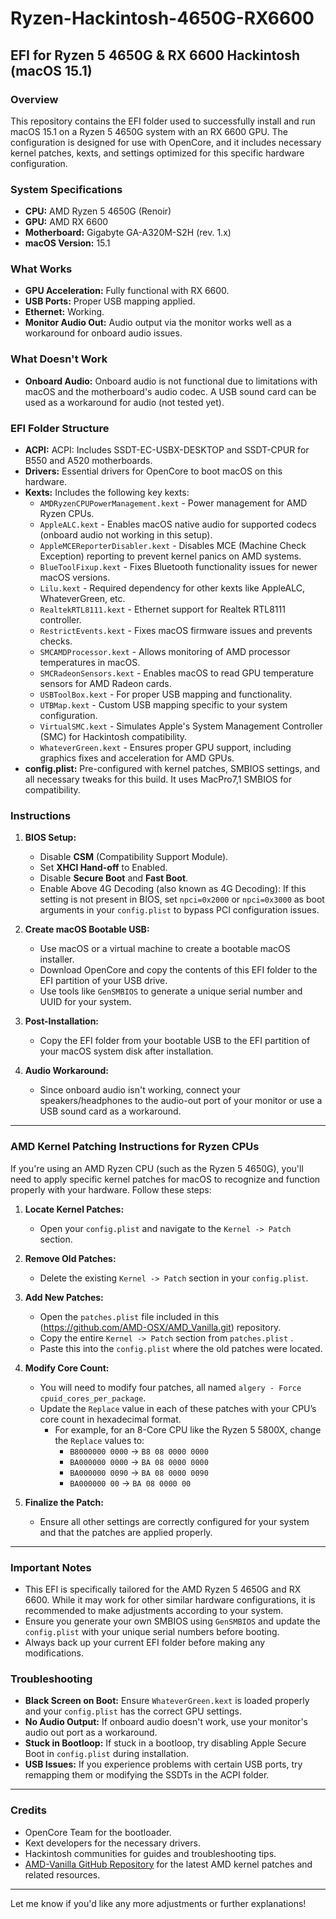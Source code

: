 # Ryzen-Hackintosh-4650G-RX6600

## EFI for Ryzen 5 4650G & RX 6600 Hackintosh (macOS 15.1)

### Overview

This repository contains the EFI folder used to successfully install and run macOS 15.1 on a Ryzen 5 4650G system with an RX 6600 GPU. The configuration is designed for use with OpenCore, and it includes necessary kernel patches, kexts, and settings optimized for this specific hardware configuration.

### System Specifications

- **CPU:** AMD Ryzen 5 4650G (Renoir)
- **GPU:** AMD RX 6600
- **Motherboard:** Gigabyte GA-A320M-S2H (rev. 1.x)
- **macOS Version:** 15.1

### What Works

- **GPU Acceleration:** Fully functional with RX 6600.
- **USB Ports:** Proper USB mapping applied.
- **Ethernet:** Working.
- **Monitor Audio Out:** Audio output via the monitor works well as a workaround for onboard audio issues.

### What Doesn't Work

- **Onboard Audio:** Onboard audio is not functional due to limitations with macOS and the motherboard's audio codec. A USB sound card can be used as a workaround for audio (not tested yet).

### EFI Folder Structure

- **ACPI:** ACPI: Includes SSDT-EC-USBX-DESKTOP and SSDT-CPUR for B550 and A520 motherboards.
- **Drivers:** Essential drivers for OpenCore to boot macOS on this hardware.
- **Kexts:** Includes the following key kexts:
  - `AMDRyzenCPUPowerManagement.kext` - Power management for AMD Ryzen CPUs.
  - `AppleALC.kext` - Enables macOS native audio for supported codecs (onboard audio not working in this setup).
  - `AppleMCEReporterDisabler.kext` - Disables MCE (Machine Check Exception) reporting to prevent kernel panics on AMD systems.
  - `BlueToolFixup.kext` - Fixes Bluetooth functionality issues for newer macOS versions.
  - `Lilu.kext` - Required dependency for other kexts like AppleALC, WhateverGreen, etc.
  - `RealtekRTL8111.kext` - Ethernet support for Realtek RTL8111 controller.
  - `RestrictEvents.kext` - Fixes macOS firmware issues and prevents checks.
  - `SMCAMDProcessor.kext` - Allows monitoring of AMD processor temperatures in macOS.
  - `SMCRadeonSensors.kext` - Enables macOS to read GPU temperature sensors for AMD Radeon cards.
  - `USBToolBox.kext` - For proper USB mapping and functionality.
  - `UTBMap.kext` - Custom USB mapping specific to your system configuration.
  - `VirtualSMC.kext` - Simulates Apple's System Management Controller (SMC) for Hackintosh compatibility.
  - `WhateverGreen.kext` - Ensures proper GPU support, including graphics fixes and acceleration for AMD GPUs.
- **config.plist:** Pre-configured with kernel patches, SMBIOS settings, and all necessary tweaks for this build. It uses MacPro7,1 SMBIOS for compatibility.

### Instructions

1. **BIOS Setup:**
   - Disable **CSM** (Compatibility Support Module).
   - Set **XHCI Hand-off** to Enabled.
   - Disable **Secure Boot** and **Fast Boot**.
   - Enable Above 4G Decoding (also known as 4G Decoding): If this setting is not present in BIOS, set `npci=0x2000` or `npci=0x3000` as boot arguments in your `config.plist` to bypass PCI configuration issues.

2. **Create macOS Bootable USB:**
   - Use macOS or a virtual machine to create a bootable macOS installer.
   - Download OpenCore and copy the contents of this EFI folder to the EFI partition of your USB drive.
   - Use tools like `GenSMBIOS` to generate a unique serial number and UUID for your system.

3. **Post-Installation:**
   - Copy the EFI folder from your bootable USB to the EFI partition of your macOS system disk after installation.

4. **Audio Workaround:**
   - Since onboard audio isn't working, connect your speakers/headphones to the audio-out port of your monitor or use a USB sound card as a workaround.

---

### AMD Kernel Patching Instructions for Ryzen CPUs

If you're using an AMD Ryzen CPU (such as the Ryzen 5 4650G), you'll need to apply specific kernel patches for macOS to recognize and function properly with your hardware. Follow these steps:

1. **Locate Kernel Patches:**
   - Open your `config.plist` and navigate to the `Kernel -> Patch` section.

2. **Remove Old Patches:**
   - Delete the existing `Kernel -> Patch` section in your `config.plist`.

3. **Add New Patches:**
   - Open the `patches.plist` file included in this (https://github.com/AMD-OSX/AMD_Vanilla.git) repository.
   - Copy the entire `Kernel -> Patch` section from `patches.plist` .
   - Paste this into the `config.plist` where the old patches were located.

4. **Modify Core Count:**
   - You will need to modify four patches, all named `algery - Force cpuid_cores_per_package`. 
   - Update the `Replace` value in each of these patches with your CPU’s core count in hexadecimal format.
     - For example, for an 8-Core CPU like the Ryzen 5 5800X, change the `Replace` values to:
       - `B8000000 0000` -> `B8 08 0000 0000`
       - `BA000000 0000` -> `BA 08 0000 0000`
       - `BA000000 0090` -> `BA 08 0000 0090`
       - `BA000000 00` -> `BA 08 0000 00`

5. **Finalize the Patch:**
   - Ensure all other settings are correctly configured for your system and that the patches are applied properly.

---

### Important Notes

- This EFI is specifically tailored for the AMD Ryzen 5 4650G and RX 6600. While it may work for other similar hardware configurations, it is recommended to make adjustments according to your system.
- Ensure you generate your own SMBIOS using `GenSMBIOS` and update the `config.plist` with your unique serial numbers before booting.
- Always back up your current EFI folder before making any modifications.

### Troubleshooting

- **Black Screen on Boot:** Ensure `WhateverGreen.kext` is loaded properly and your `config.plist` has the correct GPU settings.
- **No Audio Output:** If onboard audio doesn't work, use your monitor's audio out port as a workaround.
- **Stuck in Bootloop:** If stuck in a bootloop, try disabling Apple Secure Boot in `config.plist` during installation.
- **USB Issues:** If you experience problems with certain USB ports, try remapping them or modifying the SSDTs in the ACPI folder.

---

### Credits

- OpenCore Team for the bootloader.
- Kext developers for the necessary drivers.
- Hackintosh communities for guides and troubleshooting tips.
- [AMD-Vanilla GitHub Repository](https://github.com/AMD-OSX/AMD_Vanilla) for the latest AMD kernel patches and related resources.

---

Let me know if you'd like any more adjustments or further explanations!


